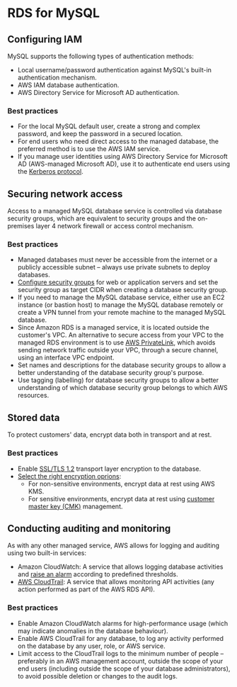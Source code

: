 # RDS for MySQL

## Configuring IAM

MySQL supports the following types of authentication methods:

* Local username/password authentication against MySQL's built-in authentication mechanism.
* AWS IAM database authentication.
* AWS Directory Service for Microsoft AD authentication.

### Best practices

* For the local MySQL default user, create a strong and complex password, and keep the password in a secured location.
* For end users who need direct access to the managed database, the preferred method is to use the AWS IAM service.
* If you manage user identities using AWS Directory Service for Microsoft AD (AWS-managed Microsoft AD), use it to authenticate end users using the [Kerberos protocol](https://docs.aws.amazon.com/AmazonRDS/latest/UserGuide/mysql-kerberos.html).

## Securing network access

Access to a managed MySQL database service is controlled via database security groups, which are equivalent to security groups and the on-premises layer 4 network firewall or access control mechanism.

### Best practices

* Managed databases must never be accessible from the internet or a publicly accessible subnet – always use private subnets to deploy databases.
* [Configure security groups](https://docs.aws.amazon.com/AmazonRDS/latest/UserGuide/Overview.RDSSecurityGroups.html) for web or application servers and set the security group as target CIDR when creating a database security group.
* If you need to manage the MySQL database service, either use an EC2 instance (or bastion host) to manage the MySQL database remotely or create a VPN tunnel from your remote machine to the managed MySQL database.
* Since Amazon RDS is a managed service, it is located outside the customer's VPC. An alternative to secure access from your VPC to the managed RDS environment is to use [AWS PrivateLink](https://docs.aws.amazon.com/AmazonRDS/latest/UserGuide/vpc-interface-endpoints.html), which avoids sending network traffic outside your VPC, through a secure channel, using an interface VPC endpoint.
* Set names and descriptions for the database security groups to allow a better understanding of the database security group's purpose.
* Use tagging (labelling) for database security groups to allow a better understanding of which database security group belongs to which AWS resources.

## Stored data

To protect customers' data, encrypt data both in transport and at rest.

### Best practices

* Enable [SSL/TLS 1.2](https://docs.aws.amazon.com/AmazonRDS/latest/UserGuide/ssl-certificate-rotation-mysql.html) transport layer encryption to the database.
* [Select the right encryption oprions](https://aws.amazon.com/blogs/database/selecting-the-right-encryption-options-for-amazon-rds-and-amazon-aurora-database-engines/):
  * For non-sensitive environments, encrypt data at rest using AWS KMS.
  * For sensitive environments, encrypt data at rest using [customer master key (CMK)](https://docs.aws.amazon.com/AmazonRDS/latest/UserGuide/Overview.Encryption.Keys.html) management.

## Conducting auditing and monitoring

As with any other managed service, AWS allows for logging and auditing using two built-in services:

* Amazon CloudWatch: A service that allows logging database activities and [raise an alarm](https://docs.aws.amazon.com/AmazonRDS/latest/UserGuide/USER_Events.html) according to predefined thresholds.
* [AWS CloudTrail](https://docs.aws.amazon.com/AmazonRDS/latest/UserGuide/logging-using-cloudtrail.html): A service that allows monitoring API activities (any action performed as part of the AWS RDS API).

### Best practices

* Enable Amazon CloudWatch alarms for high-performance usage (which may indicate anomalies in the database behaviour).
* Enable AWS CloudTrail for any database, to log any activity performed on the database by any user, role, or AWS service.
* Limit access to the CloudTrail logs to the minimum number of people – preferably in an AWS management account, outside the scope of your end users (including outside the scope of your database administrators), to avoid possible deletion or changes to the audit logs.
